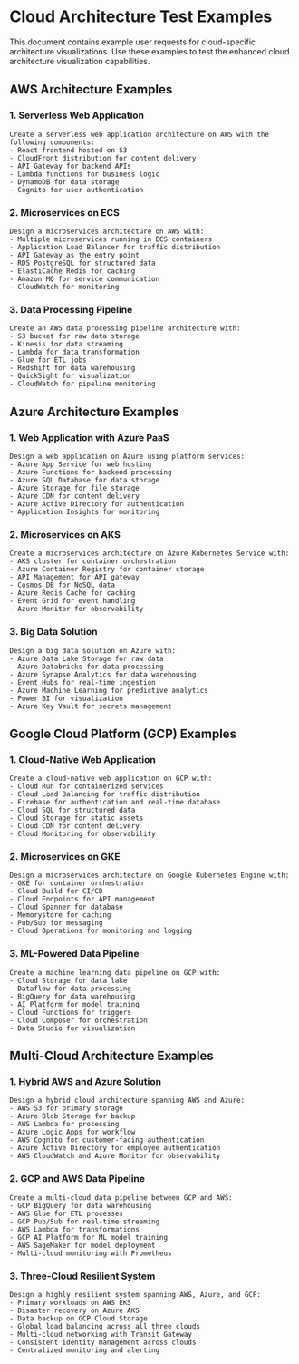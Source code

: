 # Cloud Architecture Test Examples

This document contains example user requests for cloud-specific architecture visualizations. Use these examples to test the enhanced cloud architecture visualization capabilities.

## AWS Architecture Examples

### 1. Serverless Web Application

```
Create a serverless web application architecture on AWS with the following components:
- React frontend hosted on S3
- CloudFront distribution for content delivery
- API Gateway for backend APIs
- Lambda functions for business logic
- DynamoDB for data storage
- Cognito for user authentication
```

### 2. Microservices on ECS

```
Design a microservices architecture on AWS with:
- Multiple microservices running in ECS containers
- Application Load Balancer for traffic distribution
- API Gateway as the entry point
- RDS PostgreSQL for structured data
- ElastiCache Redis for caching
- Amazon MQ for service communication
- CloudWatch for monitoring
```

### 3. Data Processing Pipeline

```
Create an AWS data processing pipeline architecture with:
- S3 bucket for raw data storage
- Kinesis for data streaming
- Lambda for data transformation
- Glue for ETL jobs
- Redshift for data warehousing
- QuickSight for visualization
- CloudWatch for pipeline monitoring
```

## Azure Architecture Examples

### 1. Web Application with Azure PaaS

```
Design a web application on Azure using platform services:
- Azure App Service for web hosting
- Azure Functions for backend processing
- Azure SQL Database for data storage
- Azure Storage for file storage
- Azure CDN for content delivery
- Azure Active Directory for authentication
- Application Insights for monitoring
```

### 2. Microservices on AKS

```
Create a microservices architecture on Azure Kubernetes Service with:
- AKS cluster for container orchestration
- Azure Container Registry for container storage
- API Management for API gateway
- Cosmos DB for NoSQL data
- Azure Redis Cache for caching
- Event Grid for event handling
- Azure Monitor for observability
```

### 3. Big Data Solution

```
Design a big data solution on Azure with:
- Azure Data Lake Storage for raw data
- Azure Databricks for data processing
- Azure Synapse Analytics for data warehousing
- Event Hubs for real-time ingestion
- Azure Machine Learning for predictive analytics
- Power BI for visualization
- Azure Key Vault for secrets management
```

## Google Cloud Platform (GCP) Examples

### 1. Cloud-Native Web Application

```
Create a cloud-native web application on GCP with:
- Cloud Run for containerized services
- Cloud Load Balancing for traffic distribution
- Firebase for authentication and real-time database
- Cloud SQL for structured data
- Cloud Storage for static assets
- Cloud CDN for content delivery
- Cloud Monitoring for observability
```

### 2. Microservices on GKE

```
Design a microservices architecture on Google Kubernetes Engine with:
- GKE for container orchestration
- Cloud Build for CI/CD
- Cloud Endpoints for API management
- Cloud Spanner for database
- Memorystore for caching
- Pub/Sub for messaging
- Cloud Operations for monitoring and logging
```

### 3. ML-Powered Data Pipeline

```
Create a machine learning data pipeline on GCP with:
- Cloud Storage for data lake
- Dataflow for data processing
- BigQuery for data warehousing
- AI Platform for model training
- Cloud Functions for triggers
- Cloud Composer for orchestration
- Data Studio for visualization
```

## Multi-Cloud Architecture Examples

### 1. Hybrid AWS and Azure Solution

```
Design a hybrid cloud architecture spanning AWS and Azure:
- AWS S3 for primary storage
- Azure Blob Storage for backup
- AWS Lambda for processing
- Azure Logic Apps for workflow
- AWS Cognito for customer-facing authentication
- Azure Active Directory for employee authentication
- AWS CloudWatch and Azure Monitor for observability
```

### 2. GCP and AWS Data Pipeline

```
Create a multi-cloud data pipeline between GCP and AWS:
- GCP BigQuery for data warehousing
- AWS Glue for ETL processes
- GCP Pub/Sub for real-time streaming
- AWS Lambda for transformations
- GCP AI Platform for ML model training
- AWS SageMaker for model deployment
- Multi-cloud monitoring with Prometheus
```

### 3. Three-Cloud Resilient System

```
Design a highly resilient system spanning AWS, Azure, and GCP:
- Primary workloads on AWS EKS
- Disaster recovery on Azure AKS
- Data backup on GCP Cloud Storage
- Global load balancing across all three clouds
- Multi-cloud networking with Transit Gateway
- Consistent identity management across clouds
- Centralized monitoring and alerting
``` 